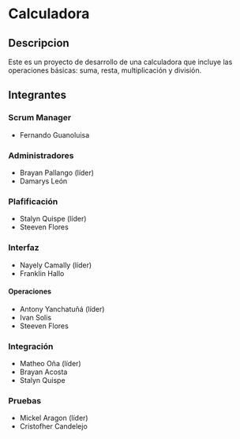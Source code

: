 # Calculadora
## Descripcion
Este es un proyecto de desarrollo de una calculadora que incluye las operaciones básicas: suma, resta, multiplicación y división. 

## Integrantes
### Scrum Manager
- Fernando Guanoluisa
### Administradores
- Brayan Pallango (líder)
- Damarys León
### Plafificación
- Stalyn Quispe (líder)
- Steeven Flores
### Interfaz
- Nayely Camally (líder)
- Franklin Hallo
#### Operaciones
- Antony Yanchatuñá (líder)
- Ivan Solis
- Steeven Flores
### Integración
- Matheo Oña (líder)
- Brayan Acosta
- Stalyn Quispe
### Pruebas
- Mickel Aragon (líder)
- Cristofher Candelejo
